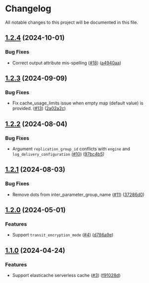 # Changelog

All notable changes to this project will be documented in this file.

## [1.2.4](https://github.com/terraform-aws-modules/terraform-aws-elasticache/compare/v1.2.3...v1.2.4) (2024-10-01)


### Bug Fixes

* Correct output attribute mis-spelling ([#18](https://github.com/terraform-aws-modules/terraform-aws-elasticache/issues/18)) ([a4940aa](https://github.com/terraform-aws-modules/terraform-aws-elasticache/commit/a4940aa5d8d3f6f9427c050c57b4cda90bf09856))

## [1.2.3](https://github.com/terraform-aws-modules/terraform-aws-elasticache/compare/v1.2.2...v1.2.3) (2024-09-09)


### Bug Fixes

* Fix cache_usage_limits issue when empty map (default value) is provided. ([#13](https://github.com/terraform-aws-modules/terraform-aws-elasticache/issues/13)) ([2a02a2c](https://github.com/terraform-aws-modules/terraform-aws-elasticache/commit/2a02a2cf0fa4d62cee9a56f5be727b1bab7808cd))

## [1.2.2](https://github.com/terraform-aws-modules/terraform-aws-elasticache/compare/v1.2.1...v1.2.2) (2024-08-04)


### Bug Fixes

* Argument `replication_group_id` conflicts with `engine` and `log_delivery_configuration` ([#10](https://github.com/terraform-aws-modules/terraform-aws-elasticache/issues/10)) ([97bc4b5](https://github.com/terraform-aws-modules/terraform-aws-elasticache/commit/97bc4b5dbab8d2ea78ffd6aaf5716ab271f11f59))

## [1.2.1](https://github.com/terraform-aws-modules/terraform-aws-elasticache/compare/v1.2.0...v1.2.1) (2024-08-03)


### Bug Fixes

* Remove dots from inter_parameter_group_name ([#11](https://github.com/terraform-aws-modules/terraform-aws-elasticache/issues/11)) ([37286d0](https://github.com/terraform-aws-modules/terraform-aws-elasticache/commit/37286d0a1f8759008b0f9a46d337e6769bddb380))

## [1.2.0](https://github.com/terraform-aws-modules/terraform-aws-elasticache/compare/v1.1.0...v1.2.0) (2024-05-01)


### Features

* Support `transit_encryption_mode`  ([#4](https://github.com/terraform-aws-modules/terraform-aws-elasticache/issues/4)) ([d786a9e](https://github.com/terraform-aws-modules/terraform-aws-elasticache/commit/d786a9eb1fe76e42693dd8f54c458ebcf9127e84))

## [1.1.0](https://github.com/terraform-aws-modules/terraform-aws-elasticache/compare/v1.0.0...v1.1.0) (2024-04-24)


### Features

* Support elasticache serverless cache ([#3](https://github.com/terraform-aws-modules/terraform-aws-elasticache/issues/3)) ([f91028d](https://github.com/terraform-aws-modules/terraform-aws-elasticache/commit/f91028dc62cae00249ecc2709f06cb1be3a961de))
